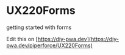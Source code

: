 # UX220Forms
getting started with forms

Edit this on [https://diy-pwa.dev](https://diy-pwa.dev/piperforce/UX220Forms)
